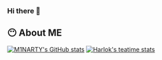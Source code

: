 ### Hi there 👋

## 😶 About ME 

[![M1NARTY's GitHub stats](https://github-readme-stats.vercel.app/api?username=M1NARTY)](https://github.com/anuraghazra/github-readme-stats)
[![Harlok's teatime stats](https://github-readme-stats.vercel.app/api/wakatime?username=m1narty)](https://github.com/anuraghazra/github-readme-stats)  

<!--
**M1NARTY/M1NARTY** is a ✨ _special_ ✨ repository because its `README.md` (this file) appears on your GitHub profile.

Here are some ideas to get you started:

- 🔭 I’m currently working on ...
- 🌱 I’m currently learning ...
- 👯 I’m looking to collaborate on ...
- 🤔 I’m looking for help with ...
- 💬 Ask me about ...
- 📫 How to reach me: ...
- 😄 Pronouns: ...
- ⚡ Fun fact: ...
-->
